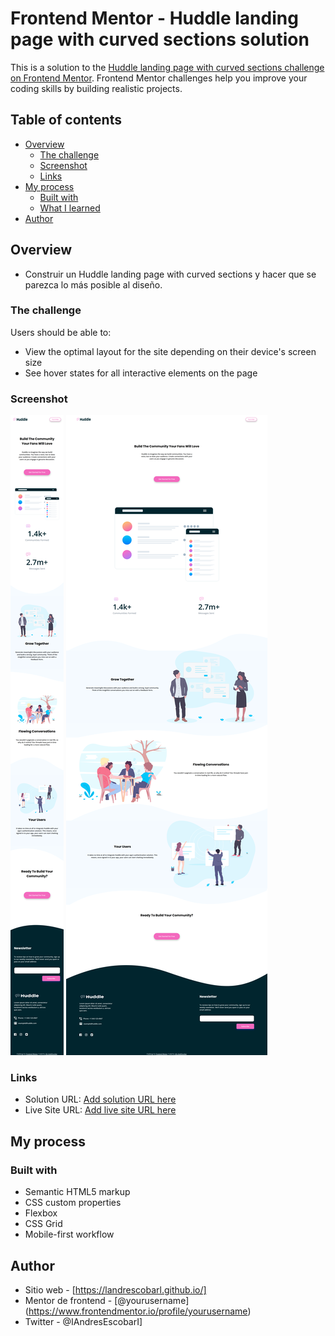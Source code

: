 # Frontend Mentor - Huddle landing page with curved sections solution

This is a solution to the [Huddle landing page with curved sections challenge on Frontend Mentor](https://www.frontendmentor.io/challenges/huddle-landing-page-with-curved-sections-5ca5ecd01e82137ec91a50f2). Frontend Mentor challenges help you improve your coding skills by building realistic projects. 


## Table of contents

- [Overview](#overview)
  - [The challenge](#the-challenge)
  - [Screenshot](#screenshot)
  - [Links](#links)
- [My process](#my-process)
  - [Built with](#built-with)
  - [What I learned](#what-i-learned)
- [Author](#author)


## Overview

  - Construir un Huddle landing page with curved sections y hacer que se parezca lo más posible al diseño.

### The challenge

Users should be able to:

- View the optimal layout for the site depending on their device's screen size
- See hover states for all interactive elements on the page

### Screenshot

![](./screenshot-mobile.png)
![](./screenshot-desktop.png)


### Links

- Solution URL: [Add solution URL here](https://your-solution-url.com)
- Live Site URL: [Add live site URL here](https://your-live-site-url.com)

## My process

### Built with

- Semantic HTML5 markup
- CSS custom properties
- Flexbox
- CSS Grid
- Mobile-first workflow

## Author

- Sitio web - [https://landrescobarl.github.io/] 
- Mentor de frontend - [@yourusername] (https://www.frontendmentor.io/profile/yourusername)
- Twitter - @IAndresEscobarI] 

